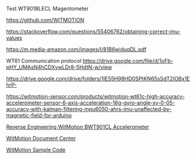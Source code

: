 Test WT901BLECL Magentometer

https://github.com/WITMOTION

https://stackoverflow.com/questions/55406762/obtaining-correct-imu-values

https://m.media-amazon.com/images/I/81B6widuqDL.pdf

WT61 Communication protocol
https://drive.google.com/file/d/1oFb-pHY_UMAsN4hCDXywLDr8-5HdtN-w/view

https://drive.google.com/drive/folders/1IE55H98HD0SPtKN65sSdT2IOBx1EhrP-

https://witmotion-sensor.com/products/witmotion-wt61c-high-accuracy-accelerometer-sensor-6-axis-acceleration-16g-gyro-angle-xy-0-05-accuracy-with-kalman-filtering-mpu6050-ahrs-imu-unaffected-by-magnetic-field-for-arduino

[Reverse Engineering WitMotion BWT901CL Accelerometer](https://github.com/jurassic-marc/witmotion-bwt901cl-accelerometer-reverse-engineer)

[WitMotion Document Center](https://drive.google.com/drive/u/0/folders/1I6sBC-8Q3_vtY-GrFDZbWJZJFk7UnNfO)

[WitMotion Sample Code](https://drive.google.com/drive/u/0/folders/1p1aHEb78HDBCXsFlAyqGE_lVG09o_K5N)
